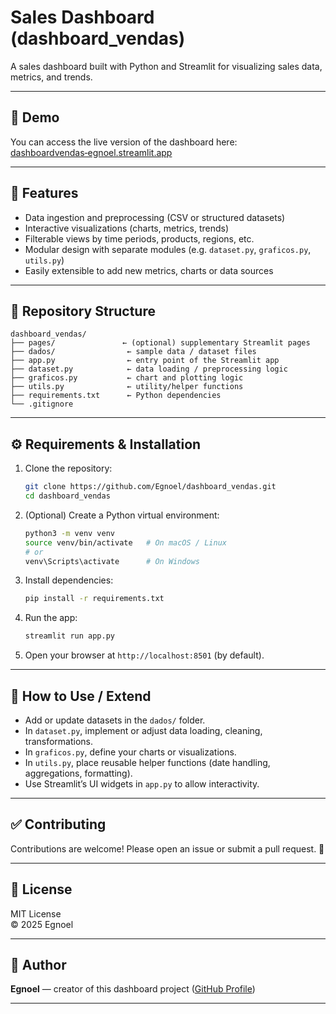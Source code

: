 # Sales Dashboard (dashboard_vendas)

A sales dashboard built with Python and Streamlit for visualizing sales data, metrics, and trends.

---

## 🚀 Demo

You can access the live version of the dashboard here:  
[dashboardvendas‑egnoel.streamlit.app](https://dashboardvendas‑egnoel.streamlit.app)

---

## 🧰 Features

- Data ingestion and preprocessing (CSV or structured datasets)  
- Interactive visualizations (charts, metrics, trends)  
- Filterable views by time periods, products, regions, etc.  
- Modular design with separate modules (e.g. `dataset.py`, `graficos.py`, `utils.py`)  
- Easily extensible to add new metrics, charts or data sources

---

## 📂 Repository Structure

```
dashboard_vendas/
├── pages/               ← (optional) supplementary Streamlit pages  
├── dados/                ← sample data / dataset files  
├── app.py                ← entry point of the Streamlit app  
├── dataset.py            ← data loading / preprocessing logic  
├── graficos.py           ← chart and plotting logic  
├── utils.py              ← utility/helper functions  
├── requirements.txt      ← Python dependencies  
└── .gitignore  
```

---

## ⚙️ Requirements & Installation

1. Clone the repository:

   ```bash
   git clone https://github.com/Egnoel/dashboard_vendas.git
   cd dashboard_vendas
   ```

2. (Optional) Create a Python virtual environment:

   ```bash
   python3 -m venv venv
   source venv/bin/activate   # On macOS / Linux
   # or
   venv\Scripts\activate      # On Windows
   ```

3. Install dependencies:

   ```bash
   pip install -r requirements.txt
   ```

4. Run the app:

   ```bash
   streamlit run app.py
   ```

5. Open your browser at `http://localhost:8501` (by default).

---

## 🧩 How to Use / Extend

- Add or update datasets in the `dados/` folder.
- In `dataset.py`, implement or adjust data loading, cleaning, transformations.
- In `graficos.py`, define your charts or visualizations.
- In `utils.py`, place reusable helper functions (date handling, aggregations, formatting).
- Use Streamlit’s UI widgets in `app.py` to allow interactivity.

---

## ✅ Contributing

Contributions are welcome! Please open an issue or submit a pull request. 🎉

---

## 📝 License

MIT License  
© 2025 Egnoel

---

## 👤 Author

**Egnoel** — creator of this dashboard project ([GitHub Profile](https://github.com/Egnoel))

---
